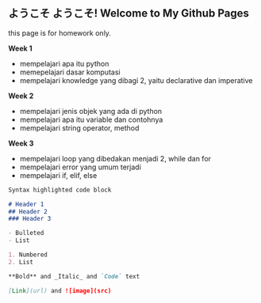 ## ようこそ ようこそ! Welcome to My Github Pages

this page is for homework only.

**Week 1**

- mempelajari apa itu python
- memepelajari dasar komputasi
- mempelajari knowledge yang dibagi 2, yaitu declarative dan imperative


**Week 2**

- mempelajari jenis objek yang ada di python
- mempelajari apa itu variable dan contohnya
- mempelajari string operator, method 


**Week 3**

- mempelajari loop yang dibedakan menjadi 2, while dan for
- mempelajari error yang umum terjadi
- mempelajari if, elif, else


```markdown
Syntax highlighted code block

# Header 1
## Header 2
### Header 3

- Bulleted
- List

1. Numbered
2. List

**Bold** and _Italic_ and `Code` text

[Link](url) and ![image](src)
```
